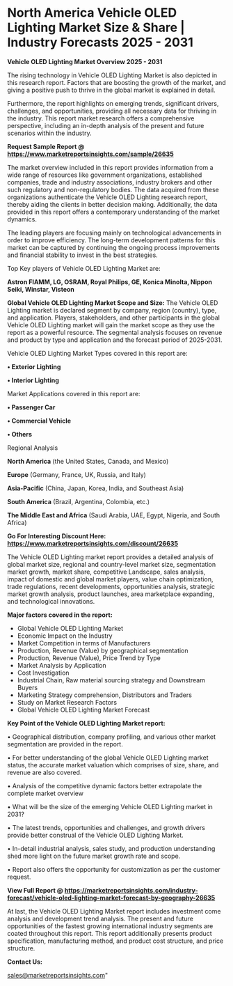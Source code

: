   # North America Vehicle OLED Lighting Market Size & Share | Industry Forecasts 2025 - 2031

<Strong> Vehicle OLED Lighting Market Overview 2025 - 2031</strong>

The rising technology in Vehicle OLED Lighting Market is also depicted in this research report. Factors that are boosting the growth of the market, and giving a positive push to thrive in the global market is explained in detail.

Furthermore, the report highlights on emerging trends, significant drivers, challenges, and opportunities, providing all necessary data for thriving in the industry. This report market research offers a comprehensive perspective, including an in-depth analysis of the present and future scenarios within the industry.

<strong>Request Sample Report @ <a href=https://www.marketreportsinsights.com/sample/26635>https://www.marketreportsinsights.com/sample/26635</a></strong>

The market overview included in this report provides information from a wide range of resources like government organizations, established companies, trade and industry associations, industry brokers and other such regulatory and non-regulatory bodies. The data acquired from these organizations authenticate the Vehicle OLED Lighting research report, thereby aiding the clients in better decision making. Additionally, the data provided in this report offers a contemporary understanding of the market dynamics.

The leading players are focusing mainly on technological advancements in order to improve efficiency. The long-term development patterns for this market can be captured by continuing the ongoing process improvements and financial stability to invest in the best strategies.

Top Key players of Vehicle OLED Lighting Market are:

<strong>Astron FIAMM, LG, OSRAM, Royal Philips, GE, Konica Minolta, Nippon Seiki, Winstar, Visteon</strong>

<strong><b>Global Vehicle OLED Lighting Market Scope and Size:</b></strong>
The Vehicle OLED Lighting market is declared segment by company, region (country), type, and application. Players, stakeholders, and other participants in the global Vehicle OLED Lighting market will gain the market scope as they use the report as a powerful resource. The segmental analysis focuses on revenue and product by type and application and the forecast period of 2025-2031.

Vehicle OLED Lighting Market Types covered in this report are:

<strong>• Exterior Lighting

• Interior Lighting</strong>

Market Applications covered in this report are:

<strong>• Passenger Car

• Commercial Vehicle

• Others</strong> 

Regional Analysis

<strong>North America</strong> (the United States, Canada, and Mexico)

<strong>Europe</strong> (Germany, France, UK, Russia, and Italy)

<strong>Asia-Pacific</strong> (China, Japan, Korea, India, and Southeast Asia)

<strong>South America</strong> (Brazil, Argentina, Colombia, etc.)

<strong>The Middle East and Africa</strong> (Saudi Arabia, UAE, Egypt, Nigeria, and South Africa)

<strong>Go For Interesting Discount Here: <a href=https://www.marketreportsinsights.com/discount/26635>https://www.marketreportsinsights.com/discount/26635</a></strong>

The Vehicle OLED Lighting market report provides a detailed analysis of global market size, regional and country-level market size, segmentation market growth, market share, competitive Landscape, sales analysis, impact of domestic and global market players, value chain optimization, trade regulations, recent developments, opportunities analysis, strategic market growth analysis, product launches, area marketplace expanding, and technological innovations.

<strong><b>Major factors covered in the report:</b></strong>
<ul>
  <li>Global Vehicle OLED Lighting Market </li>
  <li>Economic Impact on the Industry</li>
  <li>Market Competition in terms of Manufacturers</li>
  <li>Production, Revenue (Value) by geographical segmentation</li>
  <li>Production, Revenue (Value), Price Trend by Type</li>
  <li>Market Analysis by Application</li>
  <li>Cost Investigation</li>
  <li>Industrial Chain, Raw material sourcing strategy and Downstream Buyers</li>
  <li>Marketing Strategy comprehension, Distributors and Traders</li>
  <li>Study on Market Research Factors</li>
  <li>Global Vehicle OLED Lighting Market Forecast</li>
</ul>

<strong><b>Key Point of the Vehicle OLED Lighting Market report:</b></strong>

• Geographical distribution, company profiling, and various other market segmentation are provided in the report.

• For better understanding of the global Vehicle OLED Lighting market status, the accurate market valuation which comprises of size, share, and revenue are also covered.

• Analysis of the competitive dynamic factors better extrapolate the complete market overview

• What will be the size of the emerging Vehicle OLED Lighting market in 2031?

• The latest trends, opportunities and challenges, and growth drivers provide better construal of the Vehicle OLED Lighting Market.

• In-detail industrial analysis, sales study, and production understanding shed more light on the future market growth rate and scope.

• Report also offers the opportunity for customization as per the customer request.

<strong><b>View Full Report @ <a href=https://marketreportsinsights.com/industry-forecast/vehicle-oled-lighting-market-forecast-by-geography-26635>https://marketreportsinsights.com/industry-forecast/vehicle-oled-lighting-market-forecast-by-geography-26635</a></b></strong>


At last, the Vehicle OLED Lighting Market report includes investment come analysis and development trend analysis. The present and future opportunities of the fastest growing international industry segments are coated throughout this report. This report additionally presents product specification, manufacturing method, and product cost structure, and price structure.

<strong>Contact Us:</strong>

sales@marketreportsinsights.com"
